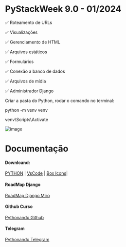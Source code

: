 # PyStackWeek 9.0 - 01/2024

✅ Roteamento de URLs <p>
✅ Visualizações <p>
✅ Gerenciamento de HTML <p>
✅ Arquivos estáticos <p>
✅ Formulários <p>
✅ Conexão a banco de dados <p>
✅ Arquivos de mídia <p>
✅ Administrador Django <p>

Criar a pasta do Python, rodar o comando no terminal:<p>
    python -m venv venv <p>
    venv\Scripts\Activate <p>

![image](https://github.com/nobr3c/PSW-9.0/assets/138419133/6170008f-d9c2-4a1e-b479-994e3239e083)

# Documentação

#### Downloand: <Br>
[​PYTHON](https://www.python.org/)  | [VsCode](https://code.visualstudio.com/download) | [Box Icons](https://boxicons.com/)|

#### RoadMap Django
[RoadMap Django Miro](https://miro.com/app/board/uXjVP0haEzs=/)

#### Github Curso
[Pythonando Github](https://github.com/Pythonando)

#### Telegram
[Pythonando Telegram](https://t.me/pythonando)

